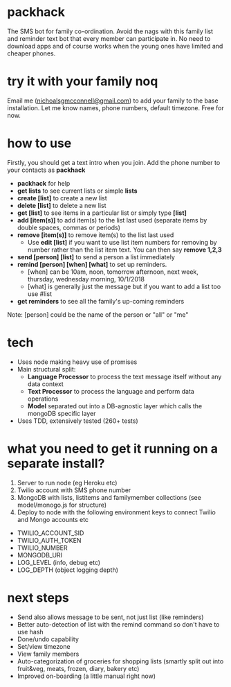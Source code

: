 # packhack

The SMS bot for family co-ordination.  Avoid the nags with this family list and reminder text bot that every member can participate in.
No need to download apps and of course works when the young ones have limited and cheaper phones.

# try it with your family noq
Email me (nichoalsgmcconnell@gmail.com) to add your family to the base installation.  Let me know names, phone numbers, default timezone.
Free for now.

# how to use
Firstly, you should get a text intro when you join.  Add the phone number to your contacts as **packhack**
- **packhack** for help
- **get lists** to see current lists or simple **lists**
- **create [list]** to create a new list
- **delete [list]** to delete a new list
- **get [list]** to see items in a particular list or simply type **[list]**
- **add [item(s)]** to add item(s) to the list last used (separate items by double spaces, commas or periods)
- **remove [item(s)]** to remove item(s) to the list last used
  - Use **edit [list]** if you want to use list item numbers for removing by number rather than the list item text.  You can then say **remove 1,2,3**
- **send [person] [list]** to send a person a list immediately
- **remind [person] [when] [what]** to set up reminders.
  - [when] can be 10am, noon, tomorrow afternoon, next week, thursday, wednesday morning, 10/1/2018
  - [what] is generally just the message but if you want to add a list too use #list
- **get reminders** to see all the family's up-coming reminders

Note: [person] could be the name of the person or "all" or "me"

# tech
- Uses node making heavy use of promises
- Main structural split:
  - **Language Processor** to process the text message itself without any data context
  - **Text Processor** to process the language and perform data operations
  - **Model** separated out into a DB-agnostic layer which calls the mongoDB specific layer
- Uses TDD, extensively tested (260+ tests)

# what you need to get it running on a separate install?
1. Server to run node (eg Heroku etc)
1. Twilio account with SMS phone number
1. MongoDB with lists, listitems and familymember collections (see model/monogo.js for structure)
1. Deploy to node with the following environment keys to connect Twilio and Mongo accounts etc
  - TWILIO_ACCOUNT_SID
  - TWILIO_AUTH_TOKEN
  - TWILIO_NUMBER
  - MONGODB_URI
  - LOG_LEVEL (info, debug etc)
  - LOG_DEPTH (object logging depth)

# next steps
- Send also allows message to be sent, not just list (like reminders)
- Better auto-detection of list with the remind command so don't have to use hash
- Done/undo capability
- Set/view timezone
- View family members
- Auto-categorization of groceries for shopping lists (smartly split out into fruit&veg, meats, frozen, diary, bakery etc)
- Improved on-boarding (a little manual right now)
